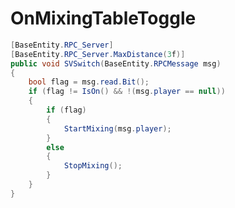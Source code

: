 <Badge type="danger" text="Carbon Compatible"/><Badge type="warning" text="Oxide Compatible"/>
# OnMixingTableToggle
```csharp
[BaseEntity.RPC_Server]
[BaseEntity.RPC_Server.MaxDistance(3f)]
public void SVSwitch(BaseEntity.RPCMessage msg)
{
	bool flag = msg.read.Bit();
	if (flag != IsOn() && !(msg.player == null))
	{
		if (flag)
		{
			StartMixing(msg.player);
		}
		else
		{
			StopMixing();
		}
	}
}

```
